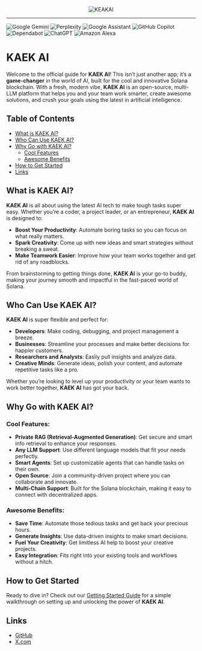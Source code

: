<div style="text-align: center;">
<img src="https://github.com/KAEK-AI/kaekai/blob/master/assets/logo.jpg?raw=true" alt="KEAKAI">
</div>
<hr>

![Google Gemini](https://img.shields.io/badge/google%20gemini-8E75B2?style=for-the-badge&logo=google%20gemini&logoColor=white) ![Perplexity](https://img.shields.io/badge/perplexity-000000?style=for-the-badge&logo=perplexity&logoColor=088F8F) ![Google Assistant](https://img.shields.io/badge/google%20assistant-4285F4?style=for-the-badge&logo=google%20assistant&logoColor=white) ![GitHub Copilot](https://img.shields.io/badge/github_copilot-8957E5?style=for-the-badge&logo=github-copilot&logoColor=white) ![Dependabot](https://img.shields.io/badge/dependabot-025E8C?style=for-the-badge&logo=dependabot&logoColor=white) ![ChatGPT](https://img.shields.io/badge/chatGPT-74aa9c?style=for-the-badge&logo=openai&logoColor=white) ![Amazon Alexa](https://img.shields.io/badge/amazon%20alexa-52b5f7?style=for-the-badge&logo=amazon%20alexa&logoColor=white)

# KAEK AI

Welcome to the official guide for **KAEK AI**! This isn’t just another app; it’s a **game-changer** in the world of AI, built for the cool and innovative Solana blockchain. With a fresh, modern vibe, **KAEK AI** is an open-source, multi-LLM platform that helps you and your team work smarter, create awesome solutions, and crush your goals using the latest in artificial intelligence.

## Table of Contents

- [What is KAEK AI?](#what-is-kaek-ai)
- [Who Can Use KAEK AI?](#who-can-use-kaek-ai)
- [Why Go with KAEK AI?](#why-go-with-kaek-ai)
  - [Cool Features](#cool-features)
  - [Awesome Benefits](#awesome-benefits)
- [How to Get Started](#how-to-get-started)
- [Links](#links)

## What is KAEK AI?

**KAEK AI** is all about using the latest AI tech to make tough tasks super easy. Whether you’re a coder, a project leader, or an entrepreneur, **KAEK AI** is designed to:

- **Boost Your Productivity**: Automate boring tasks so you can focus on what really matters.
- **Spark Creativity**: Come up with new ideas and smart strategies without breaking a sweat.
- **Make Teamwork Easier**: Improve how your team works together and get rid of any roadblocks.

From brainstorming to getting things done, **KAEK AI** is your go-to buddy, making your journey smooth and impactful in the fast-paced world of Solana.

## Who Can Use KAEK AI?

**KAEK AI** is super flexible and perfect for:

- **Developers**: Make coding, debugging, and project management a breeze.
- **Businesses**: Streamline your processes and make better decisions for happier customers.
- **Researchers and Analysts**: Easily pull insights and analyze data.
- **Creative Minds**: Generate ideas, polish your content, and automate repetitive tasks like a pro.

Whether you’re looking to level up your productivity or your team wants to work better together, **KAEK AI** has got your back.

## Why Go with KAEK AI?

### Cool Features:

- **Private RAG (Retrieval-Augmented Generation)**: Get secure and smart info retrieval to enhance your responses.
- **Any LLM Support**: Use different language models that fit your needs perfectly.
- **Smart Agents**: Set up customizable agents that can handle tasks on their own.
- **Open Source**: Join a community-driven project where you can collaborate and innovate.
- **Multi-Chain Support**: Built for the Solana blockchain, making it easy to connect with decentralized apps.

### Awesome Benefits:

- **Save Time**: Automate those tedious tasks and get back your precious hours.
- **Generate Insights**: Use data-driven insights to make smart decisions.
- **Fuel Your Creativity**: Get limitless AI help to boost your creative projects.
- **Easy Integration**: Fits right into your existing tools and workflows without a hitch.

## How to Get Started

Ready to dive in? Check out our [Getting Started Guide](https://github.com/KAEK-AI/kaekai/wiki/Quickstart) for a simple walkthrough on setting up and unlocking the power of **KAEK AI**.

## Links

- [GitHub](https://github.com/KAEK-AI/kaekai)
- [X.com](https://twitter.com/KAEK_AI)
